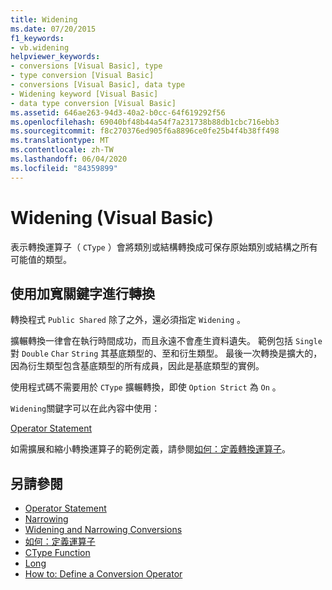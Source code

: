 ```yaml
---
title: Widening
ms.date: 07/20/2015
f1_keywords:
- vb.widening
helpviewer_keywords:
- conversions [Visual Basic], type
- type conversion [Visual Basic]
- conversions [Visual Basic], data type
- Widening keyword [Visual Basic]
- data type conversion [Visual Basic]
ms.assetid: 646ae263-94d3-40a2-b0cc-64f619292f56
ms.openlocfilehash: 69040bf48b44a54f7a231738b88db1cbc716ebb3
ms.sourcegitcommit: f8c270376ed905f6a8896ce0fe25b4f4b38ff498
ms.translationtype: MT
ms.contentlocale: zh-TW
ms.lasthandoff: 06/04/2020
ms.locfileid: "84359899"
---
```

# <a name="widening-visual-basic"></a>Widening (Visual Basic)
表示轉換運算子（ `CType` ）會將類別或結構轉換成可保存原始類別或結構之所有可能值的類型。  
  
## <a name="converting-with-the-widening-keyword"></a>使用加寬關鍵字進行轉換  
 轉換程式 `Public Shared` 除了之外，還必須指定 `Widening` 。  
  
 擴輾轉換一律會在執行時間成功，而且永遠不會產生資料遺失。 範例包括 `Single` 對 `Double` `Char` `String` 其基底類型的、至和衍生類型。 最後一次轉換是擴大的，因為衍生類型包含基底類型的所有成員，因此是基底類型的實例。  
  
 使用程式碼不需要用於 `CType` 擴輾轉換，即使 `Option Strict` 為 `On` 。  
  
 `Widening`關鍵字可以在此內容中使用：  
  
 [Operator Statement](../statements/operator-statement.md)  
  
 如需擴展和縮小轉換運算子的範例定義，請參閱[如何：定義轉換運算子](../../programming-guide/language-features/procedures/how-to-define-a-conversion-operator.md)。  
  
## <a name="see-also"></a>另請參閱

- [Operator Statement](../statements/operator-statement.md)
- [Narrowing](narrowing.md)
- [Widening and Narrowing Conversions](../../programming-guide/language-features/data-types/widening-and-narrowing-conversions.md)
- [如何：定義運算子](../../programming-guide/language-features/procedures/how-to-define-an-operator.md)
- [CType Function](../functions/ctype-function.md)
- [Long](../statements/option-strict-statement.md)
- [How to: Define a Conversion Operator](../../programming-guide/language-features/procedures/how-to-define-a-conversion-operator.md)
